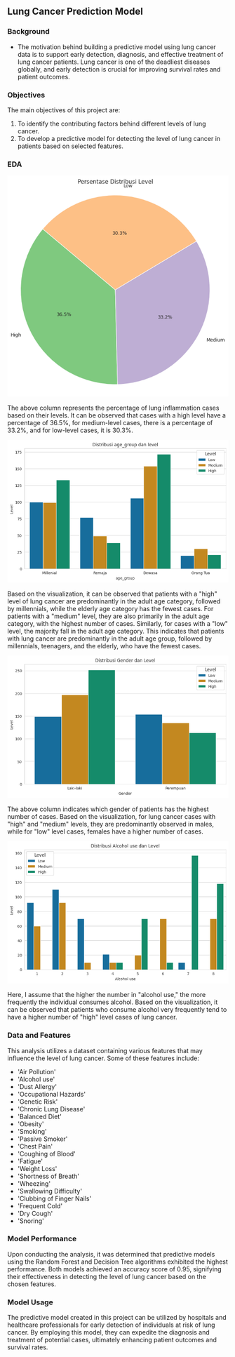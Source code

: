 ## Lung Cancer Prediction Model
### Background

- The motivation behind building a predictive model using lung cancer data is to support early detection, diagnosis, and effective treatment of lung cancer patients. Lung cancer is one of the deadliest diseases globally, and early detection is crucial for improving survival rates and patient outcomes.

### Objectives

The main objectives of this project are:

1. To identify the contributing factors behind different levels of lung cancer.
2. To develop a predictive model for detecting the level of lung cancer in patients based on selected features.

### EDA
![Presentase Distribusi level](DistribusiLevel.png)

The above column represents the percentage of lung inflammation cases based on their levels. It can be observed that cases with a high level have a percentage of 36.5%, for medium-level cases, there is a percentage of 33.2%, and for low-level cases, it is 30.3%.

![Age Group](ageGroup.png)

Based on the visualization, it can be observed that patients with a "high" level of lung cancer are predominantly in the adult age category, followed by millennials, while the elderly age category has the fewest cases.
For patients with a "medium" level, they are also primarily in the adult age category, with the highest number of cases. Similarly, for cases with a "low" level, the majority fall in the adult age category.
This indicates that patients with lung cancer are predominantly in the adult age group, followed by millennials, teenagers, and the elderly, who have the fewest cases.

![Gender](Gender2.png)

The above column indicates which gender of patients has the highest number of cases. Based on the visualization, for lung cancer cases with "high" and "medium" levels, they are predominantly observed in males, while for "low" level cases, females have a higher number of cases.

![Alcohol Use](AlcoholUse.png)

Here, I assume that the higher the number in "alcohol use," the more frequently the individual consumes alcohol. Based on the visualization, it can be observed that patients who consume alcohol very frequently tend to have a higher number of "high" level cases of lung cancer.

### Data and Features

This analysis utilizes a dataset containing various features that may influence the level of lung cancer. Some of these features include:

- 'Air Pollution'
- 'Alcohol use'
- 'Dust Allergy'
- 'Occupational Hazards'
- 'Genetic Risk'
- 'Chronic Lung Disease'
- 'Balanced Diet'
- 'Obesity'
- 'Smoking'
- 'Passive Smoker'
- 'Chest Pain'
- 'Coughing of Blood'
- 'Fatigue'
- 'Weight Loss'
- 'Shortness of Breath'
- 'Wheezing'
- 'Swallowing Difficulty'
- 'Clubbing of Finger Nails'
- 'Frequent Cold'
- 'Dry Cough'
- 'Snoring'

### Model Performance

Upon conducting the analysis, it was determined that predictive models using the Random Forest and Decision Tree algorithms exhibited the highest performance. Both models achieved an accuracy score of 0.95, signifying their effectiveness in detecting the level of lung cancer based on the chosen features.

### Model Usage

The predictive model created in this project can be utilized by hospitals and healthcare professionals for early detection of individuals at risk of lung cancer. By employing this model, they can expedite the diagnosis and treatment of potential cases, ultimately enhancing patient outcomes and survival rates.
